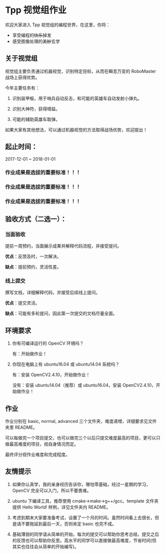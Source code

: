 # Tpp 视觉组作业

欢迎大家进入 Tpp 视觉组的编程世界，在这里，你将：

- 享受编程的~~快乐~~掉发
- 感受图像处理的~~美妙~~玄学

## 关于视觉组

视觉组主要负责通过机器视觉，识别特定目标，从而在瞬息万变的 RoboMaster 战场上获得优势。

今年主要任务有：

1. 识别装甲板，用于哨兵自动反击，和可能的英雄车自动发射小弹丸。

2. 识别大神符，获得增益。

3. 可能的辅助英雄车取弹。

如果大家有其他想法，可以通过机器视觉的方法取得战场优势，欢迎提出！

## 起止时间：
2017-12-01 ~ 2018-01-01

### 作业成果是选拔的重要标准！！！
### 作业成果是选拔的重要标准！！！
### 作业成果是选拔的重要标准！！！

## 验收方式（二选一）：

### 当面验收

提前一周预约，当面展示成果并解释代码流程，并接受提问。

**优点**：反馈及时，一次解决。

**缺点**：提前预约，灵活性差。

### 线上提交

撰写文档，详细解释代码，并接受后续线上提问。

**优点**：提交灵活。

**缺点**：可能有多轮提问，因此第一次提交的文档尽量全面。

## 环境要求

1. 你有可编译运行的 OpenCV 环境吗？

    有：开始做作业！

2. 你现在电脑上有 ubuntu16.04 或 ubuntu14.04 系统吗？

    有：安装 OpenCV2.4.10，开始做作业！

    没有：安装 ubuntu14.04（推荐）或 ubuntu16.04，安装 OpenCV2.4.10，开始做作业！

## 作业

作业分别在 basic, normal, advanced 三个文件夹，难度递增，详细要求见文件夹里 README。

可以每做完一个项目提交，也可以做完三个以后只提交难度最高的项目，更可以只做最高难度的项目，视自身情况而定。

最终评分视作业难度和完成程度。

## 友情提示

1. 如果你认真学，我的亲身经历告诉你，哪怕零基础，经过一星期的学习， OpenCV 完全可以入门，所以不要畏难。

2. ubuntu 下编译工具，推荐使用 cmake->make->g++/gcc。template 文件夹提供 Hello World! 样例，详见文件夹内 README。

3. 考虑到期末大家要准备考试，设置了一个月的时间。虽然时间看上去很长，但是请不要拖延到最后一天，否则肯定 basic 也完不成。

4. 基础薄弱的同学请从简单的开始，每次的提交可以帮助你思考总结，提交之后的反馈也可以帮助你反思。高水平的同学可以直接做最高难度，节省时间(但其实也往往会从简单的开始编写)。
